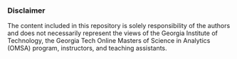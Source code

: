 ### Disclaimer
The content included in this repository is solely responsibility of the authors and does not necessarily represent the views of the Georgia Institute of Technology, the Georgia Tech Online Masters of Science in Analytics (OMSA) program, instructors, and teaching assistants.
